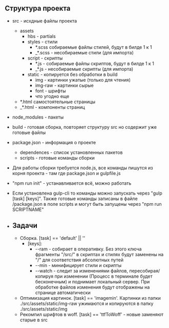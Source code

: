 ## Структура проекта
-  src - исхдные файлы проекта
   -  assets
      - hbs - partials
      -  styles - стили
         -  *.scss собираемые файлы стилей, будут в билде 1 к 1
         -  _*.scss - несобираемые стили (для импорта)
      - script - скрипты
         -  *.js - собираемые файлы скриптов, будут в билде 1 к 1
         -  _*.js - несобираемые скрипты (для импорта)
      -  static - копируется без обработки в build
         -  img - картинки ужатые (только для чтения)
         -  img-raw - картинки сырые
         -  font - шрифты
         -  что угодно еще
   - *.html самостоятельные страницы
   - _*.html - компоненты страниц
-  node_modules - пакеты
-  build - готовая сборка, повторяет структуру src но содержит уже готовые файлы
-  package.json - информация о проекте
   - dependences - список установленных пакетов
   - scripts - готовые команды сборки

- Для работы сборки требуется node.js, все команды пишутся из корня проекта - там где package.json и gulpfile.js
- "npm run init" - устанавливается всё, можно работать
- Если установлена gulp-cli то команды можно запускать через "gulp [task] [keys]". Также готовые команды записаны в файле /package.json в поле scripts и могут быть запущены через "npm run SCRIPTNAME"

- ## Задачи
   - Сборка. [task] == 'default' || ''
      - [keys]:
         - --ram - собирает в оперативку. Без этого ключа фрагменты "/src/" в скриптах и стилях будут заменены на "/" для соответствия абсолютных путей
         - --min - минифицирует стили и скрипты
         - --watch - следит за изменениями файлов, пересобирая/копируя при изменении (Процесс в терминале будет бесконечным) и поднимает локальный сервер. При обработке файлов изменения будут отображены на странице автоматически
   - Оптимизация картинок. [task] == 'imagemin'. Картинки из папки ./src/assets/static/img-raw ужимаются и копируются в папку ./src/assets/static/img
   - Рекомпил шрифтов в woff. [task] == 'ttfToWoff' - новые заменяют старые в src
